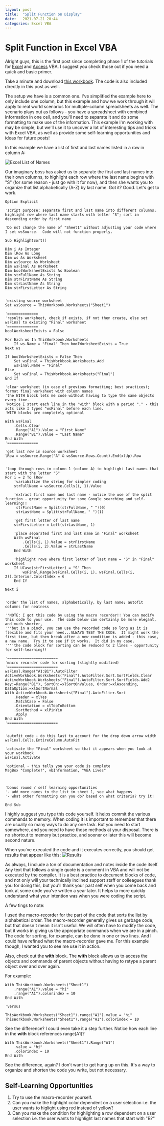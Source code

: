 ```yaml
---
layout: post
title:  "Split Function on Display"
date:   2021-07-21 20:44
categories: Excel VBA
---
```


# Split Function in Excel VBA

Alright guys, this is the first post since completing phase 1 of the tutorials for [Excel](https://www.vbalives.com/Excel-VBA-Tutorial/) and [Access](https://www.vbalives.com/Access-VBA-Tutorial/) VBA.  I suggest you check those out if you need a quick and basic primer.  


Take a minute and download [this workbook](/assets/files/LoopThroughColumn.xlsm).  The code is also included directly in this post as well. 

The setup we have is a common one.  I've simplified the example here to only include one column, but this example and how we work through it will apply to real world scenarios for multiple-column spreadsheets as well.  The scenario plays out as follows - you have a spreadsheet with combined information in one cell, and you'll need to separate it and do some formatting to make use of the information.  This example I'm working with may be simple, but we'll use it to uncover a lot of interesting tips and tricks with Excel VBA, as well as provide some self-learning opportunities and ideas for future posts!

In this example we have a list of first and last names listed in a row in column A:

![Excel List of Names](/assets/images/e-post-list-of-names.png)


Our imaginary boss has asked us to separate the first and last names into their own columns, to highlight each row where the last name begins with "S" (for some reason - just go with it for now), and then she wants you to organize that list alphabetically (A-Z) by last name. Got it? Good. Let's get to work. 

```VBA
Option Explicit

'script purpose: separate first and last name into different columns; highlight row where last name starts with letter "S"; sort in descending order by first name

'Do not change the name of "Sheet1" without adjusting your code where I set wsSource.  Code will not function properly.

Sub HighlightSort()

Dim i As Integer
Dim lRow As Long
Dim ws As Worksheet
Dim wsSource As Worksheet
Dim wsFinal As Worksheet
Dim boolWorksheetExists As Boolean
Dim strFullName As String
Dim strFirstName As String
Dim strLastName As String
Dim strFirstLetter As String


'existing source worksheet
Set wsSource = ThisWorkbook.Worksheets("Sheet1")

'==============
'results worksheet, check if exists, if not then create, else set wsFinal to existing "Final" worksheet
'==============
boolWorksheetExists = False

For Each ws In ThisWorkbook.Worksheets
    If ws.Name = "Final" Then boolWorksheetExists = True
Next ws

If boolWorksheetExists = False Then
    Set wsFinal = ThisWorkbook.Worksheets.Add
    wsFinal.Name = "Final"
Else
    Set wsFinal = ThisWorkbook.Worksheets("Final")
End If

'clear worksheet (in case of previous formatting; best practices); format final worksheet with column names
'the WITH block lets me code without having to type the same objects every time.
'Notice I start each line in the "with" block with a period "." - this acts like I typed "wsFinal" before each line.
'WITH blocks are completely optional

With wsFinal
    .Cells.Clear
    .Range("A1").Value = "First Name"
    .Range("B1").Value = "Last Name"
End With
'==============

'get last row in source worksheet
lRow = wsSource.Range("A" & wsSource.Rows.Count).End(xlUp).Row


'loop through rows in column 1 (column A) to highlight last names that start with the letter "S"
For i = 2 To lRow
    'variabilize the string for simpler coding
    strFullName = wsSource.Cells(i, 1).Value
    
    'extract first name and last name - notice the use of the split function - great opportunity for some Google searching and self-learning!!
     strFirstName = Split(strFullName, " ")(0)
     strLastName = Split(strFullName, " ")(1)

    'get first letter of last name
    strFirstLetter = Left(strLastName, 1)
    
    'place separated first and last name in "Final" worksheet
    With wsFinal
        .Cells(i, 1).Value = strFirstName
        .Cells(i, 2).Value = strLastName
    End With
    
    'highlight rows where first letter of last name = "S" in "Final" worksheet
    If UCase(strFirstLetter) = "S" Then
        wsFinal.Range(wsFinal.Cells(i, 1), wsFinal.Cells(i, 2)).Interior.ColorIndex = 6
    End If
    
Next i


'order the list of names, alphabetically, by last name; autofit columns for neatness

''NOTE: I got this code by using the macro recorder!! You can modify this code to your use.  The code below can certainly be more elegant, and much shorter,
'''but in a pinch, you can use the recorded code so long as it is flexible and fits your need...ALWAYS TEST THE CODE.  It might work the first time, but then break after a new condition is added - this case, a new name.  Try it to see if it works.  It did in my case.
''''the code block for sorting can be reduced to 2 lines - opportunity for self-learning!!

'=======================
'macro recorder code for sorting (slightly modified)
'=======================
wsFinal.Range("A1:B1").AutoFilter
ActiveWorkbook.Worksheets("Final").AutoFilter.Sort.SortFields.Clear
ActiveWorkbook.Worksheets("Final").AutoFilter.Sort.SortFields.Add2 Key:=Range("B1"), SortOn:=xlSortOnValues, Order:=xlAscending, DataOption:=xlSortNormal
With ActiveWorkbook.Worksheets("Final").AutoFilter.Sort
    .Header = xlYes
    .MatchCase = False
    .Orientation = xlTopToBottom
    .SortMethod = xlPinYin
    .Apply
End With
'=======================


'autofit code - do this last to account for the drop down arrow width
wsFinal.Cells.EntireColumn.AutoFit

'activate the "Final" worksheet so that it appears when you look at your workbook
wsFinal.Activate

'optional - this tells you your code is complete
MsgBox "Complete!", vbInformation, "VBA Lives"



'bonus round / self learning opportunities
'- add more names to the list in sheet 1, see what happens
'- what other formatting can you do? based on what criteria? try it!

End Sub

```

I highly suggest you type this code yourself.  It helps commit the various commands to memory.  When coding it is important to remember that there are usually so many ways to do any one task.  But you need to start somewhere, and you need to have those methods at your disposal.  There is no shortcut to memory but practice, and sooner or later this will become second nature. 

When you've executed the code and it executes correctly, you should get results that appear like this: 
![Results](/assets/images/split-function-result-0721.png)


As always, I include a ton of documentation and notes inside the code itself. Any text that follows a single quote is a comment in VBA and will not be executed by the compiler.  It is a best practice to document blocks of code, and not only will your technically inclined support staff or colleagues thank you for doing this, but you'll thank your past self when you come back and look at some code you've written a year later. It helps to more quickly understand what your intention was when you were coding the script. 



A few tings  to note: 

I used the macro-recorder for the part of the code that sorts the list by alphabetical order.  The macro-recorder generally gives us garbage code, but that doesn't mean it isn't useful.  We will often have to modify the code, but it works in giving us the appropriate commands when we are in a pinch.  The code for sorting, for example, can be done in one or two lines.  And I could have refined what the macro-recorder gave me.  For this example though, I wanted you to see me use it in action.  

Also, check out the **with** block.  The **with** block allows us to access the objects and commands of parent objects without having to retype a parent object over and over again. 

For example:

```VBA
With ThisWorkbook.Worksheets("Sheet1")
	.range("A1").value = "hi"
	.range("A1").colorindex = 10
End With

'versus

ThisWorkbook.Worksheets("Sheet1").range("A1").value = "hi"
ThisWorkbook.Worksheets("Sheet1").range("A1").colorindex = 10
```

See the difference?  I could even take it a step further.  Notice how each line in the **with** block references range(A1)?

```VBA
With ThisWorkbook.Worksheets("Sheet1").Range("A1")
	.value = "hi"
	.colorindex = 10
End With
```

See the difference, again? I don't want to get hung up on this.  It's a way to organize and shorten the code you write, but not necessary.


 
## Self-Learning Opportunities

1. Try to use the macro-recorder yourself.  
2. Can you make the highlight color dependent on a user selection i.e. the user wants to higlight using red instead of yellow? 
3. Can you make the condition for highlighting a row dependent on a user selection i.e. the user wants to highlight last names that start with "B?"

